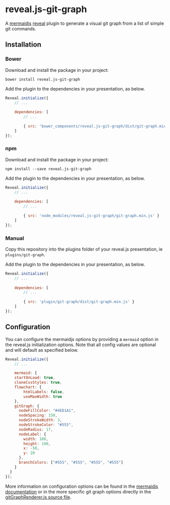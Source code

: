 # reveal.js-git-graph

A [mermaidjs](https://github.com/knsv/mermaid) [reveal](https://revealjs.com/) plugin to generate a visual git graph from a list of simple git commands.

## Installation

### Bower

Download and install the package in your project:

```bower install reveal.js-git-graph```

Add the plugin to the dependencies in your presentation, as below. 

```javascript
Reveal.initialize({
	// ...
	
	dependencies: [
		// ... 
	  
		{ src: 'bower_components/reveal.js-git-graph/dist/git-graph.min.js' }
	]
});
```

### npm

Download and install the package in your project:

```npm install --save reveal.js-git-graph```

Add the plugin to the dependencies in your presentation, as below. 

```javascript
Reveal.initialize({
	// ...
	
	dependencies: [
		// ... 
	  
		{ src: 'node_modules/reveal.js-git-graph/git-graph.min.js' }
	]
});
```

### Manual

Copy this repository into the plugins folder of your reveal.js presentation, ie ```plugins/git-graph```.

Add the plugin to the dependencies in your presentation, as below. 

```javascript
Reveal.initialize({
	// ...
	
	dependencies: [
		// ... 
	  
		{ src: 'plugin/git-graph/dist/git-graph.min.js' }
	]
});
```

## Configuration

You can configure the mermaidjs options by providing a ```mermaid``` option in the reveal.js initialization options. Note that all config values are optional and will default as specified below.

```javascript
Reveal.initialize({
	// ...

	mermaid: {
    startOnLoad: true,
    cloneCssStyles: true,
    flowchart: {
        htmlLabels: false,
        useMaxWidth: true
    },
    gitGraph: {
      nodeFillColor: "#4ED1A1",
      nodeSpacing: 150,
      nodeStrokeWidth: 3,
      nodeStrokeColor: "#555",
      nodeRadius: 17,
      nodeLabel: {
        width: 100,
        height: 100,
        x: -50,
        y: 20
      },
      branchColors: ["#555", "#555", "#555", "#555"]
    }
  }
});
```

More information on configuration options can be found in the [mermaidjs documentation](https://mermaidjs.github.io/) or in the more specific git graph options directly in the [gitGraphRenderer.js source file](https://github.com/knsv/mermaid/blob/master/src/diagrams/gitGraph/gitGraphRenderer.js).